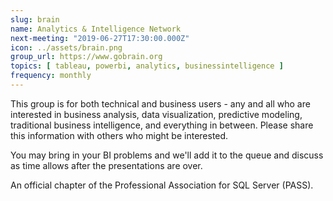 ```yaml
---
slug: brain
name: Analytics & Intelligence Network
next-meeting: "2019-06-27T17:30:00.000Z"
icon: ../assets/brain.png
group_url: https://www.gobrain.org
topics: [ tableau, powerbi, analytics, businessintelligence ]
frequency: monthly
---
```


This group is for both technical and business users - any and all who are interested in business analysis, data visualization, predictive modeling, traditional business intelligence, and everything in between. Please share this information with others who might be interested.

You may bring in your BI problems and we'll add it to the queue and discuss as time allows after the presentations are over.

An official chapter of the Professional Association for SQL Server (PASS).
